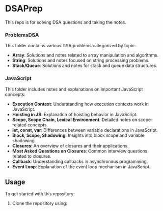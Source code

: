 
# DSAPrep
This repo is for solving DSA questions and taking the notes.

### ProblemsDSA
This folder contains various DSA problems categorized by topic:
- **Array**: Solutions and notes related to array manipulation and algorithms.
- **String**: Solutions and notes focused on string processing problems.
- **Stack/Queue**: Solutions and notes for stack and queue data structures.

### JavaScript
This folder includes notes and explanations on important JavaScript concepts:
- **Execution Context**: Understanding how execution contexts work in JavaScript.
- **Hoisting in JS**: Explanation of hoisting behavior in JavaScript.
- **Scope, Scope Chain, Lexical Environment**: Detailed notes on scope-related concepts.
- **let, const, var**: Differences between variable declarations in JavaScript.
- **Block, Scope, Shadowing**: Insights into block scope and variable shadowing.
- **Closures**: An overview of closures and their applications.
- **Most Asked Questions on Closures**: Common interview questions related to closures.
- **Callback**: Understanding callbacks in asynchronous programming.
- **Event Loop**: Explanation of the event loop mechanism in JavaScript.

## Usage

To get started with this repository:
1. Clone the repository using:
